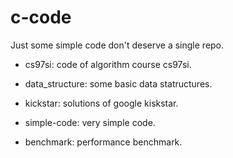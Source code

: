 # c-code

Just some simple code don't deserve a single repo.

- cs97si: code of algorithm course cs97si.

- data\_structure: some basic data statructures.

- kickstar: solutions of google kiskstar.

- simple-code: very simple code.

- benchmark: performance benchmark.
